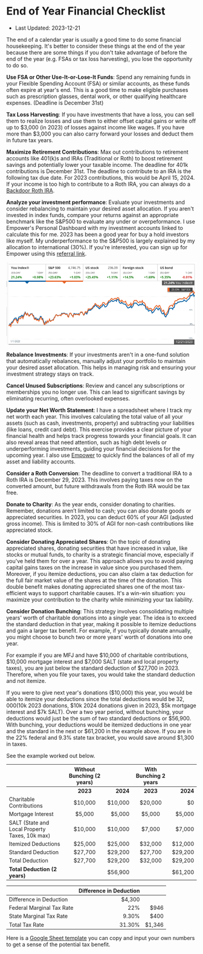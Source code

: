 # End of Year Financial Checklist

- Last Updated: 2023-12-21

The end of a calendar year is usually a good time to do some financial housekeeping. It's better to consider these things at the end of the year because there are some things if you don't take advantage of before the end of the year (e.g. FSAs or tax loss harvesting), you lose the opportunity to do so.

**Use FSA or Other Use-It-or-Lose-It Funds**: Spend any remaining funds in your Flexible Spending Account (FSA) or similar accounts, as these funds often expire at year's end. This is a good time to make eligible purchases such as prescription glasses, dental work, or other qualifying healthcare expenses. (Deadline is December 31st)

**Tax Loss Harvesting**: If you have investments that have a loss, you can sell them to realize losses and use them to either offset capital gains or write off up to $3,000 (in 2023) of losses against income like wages. If you have more than $3,000 you can also carry forward your losses and deduct them in future tax years.

**Maximize Retirement Contributions**: Max out contributions to retirement accounts like 401(k)s and IRAs (Traditional or Roth) to boost retirement savings and potentially lower your taxable income. The deadline for 401k contributions is December 31st. The deadline to contribute to an IRA is the following tax due date. For 2023 contributions, this would be April 15, 2024. If your income is too high to contribute to a Roth IRA, you can always do a [Backdoor Roth IRA](https://thefinancebuff.com/the-backdoor-roth-ira-a-complete-how-to.html).

**Analyze your investment performance**: Evaluate your investments and consider rebalancing to maintain your desired asset allocation. If you aren't invested in index funds, compare your returns against an appropriate benchmark like the S&P500 to evaluate any under or overpeformance. I use Empower's Personal Dashboard with my investment accounts linked to calculate this for me. 2023 has been a good year for buy a hold investors like myself. My underperformance to the S&P500 is largely explained by my allocation to international (30%). If you're interested, you can sign up for Empower using this [referral link](https://empowerreferral.link/lawrencewu).

![2023 Returns](./images/end_of_year_checklist/empower_returns_2023.png)

**Rebalance Investments**: If your investments aren't in a one-fund solution that automatically rebalances, manually adjust your portfolio to maintain your desired asset allocation. This helps in managing risk and ensuring your investment strategy stays on track.

**Cancel Unused Subscriptions**: Review and cancel any subscriptions or memberships you no longer use. This can lead to significant savings by eliminating recurring, often overlooked expenses.

**Update your Net Worth Statement**: I have a spreadsheet where I track my net worth each year. This involves calculating the total value of all your assets (such as cash, investments, property) and subtracting your liabilities (like loans, credit card debt). This exercise provides a clear picture of your financial health and helps track progress towards your financial goals. It can also reveal areas that need attention, such as high debt levels or underperforming investments, guiding your financial decisions for the upcoming year. I also use [Empower](https://empowerreferral.link/lawrencewu) to quickly find the balances of all of my asset and liability accounts.

**Consider a Roth Conversion**: The deadline to convert a traditional IRA to a Roth IRA is December 29, 2023. This involves paying taxes now on the converted amount, but future withdrawals from the Roth IRA would be tax free.

**Donate to Charity**: As the year ends, consider donating to charities. Remember, donations aren’t limited to cash; you can also donate goods or appreciated securities. In 2023, you can deduct 60% of your AGI (adjusted gross income). This is limited to 30% of AGI for non-cash contributions like appreciated stock.

**Consider Donating Appreciated Shares**: On the topic of donating appreciated shares, donating securities that have increased in value, like stocks or mutual funds, to charity is a strategic financial move, especially if you've held them for over a year. This approach allows you to avoid paying capital gains taxes on the increase in value since you purchased them. Moreover, if you itemize deductions, you can also claim a tax deduction for the full fair market value of the shares at the time of the donation. This double benefit makes donating appreciated shares one of the most tax-efficient ways to support charitable causes. It's a win-win situation: you maximize your contribution to the charity while minimizing your tax liability.

**Consider Donation Bunching**: This strategy involves consolidating multiple years' worth of charitable donations into a single year. The idea is to exceed the standard deduction in that year, making it possible to itemize deductions and gain a larger tax benefit. For example, if you typically donate annually, you might choose to bunch two or more years' worth of donations into one year. 

For example if you are MFJ and have $10,000 of charitable contributions, $10,000 mortgage interest and $7,000 SALT (state and local property taxes), you are just below the standard deduction of $27,700 in 2023. Therefore, when you file your taxes, you would take the standard deduction and not itemize. 

If you were to give next year's donations ($10,000) this year, you would be able to itemize your deductions since the total deductions would be $32,000 ($10k 2023 donations, $10k 2024 donations given in 2023, $5k mortgage interest and $7k SALT). Over a two year period, without bunching, your deductions would just be the sum of two standard deductions or $56,900. With bunching, your deductions would be itemized deductions in one year and the standard in the next or $61,200 in the example above. If you are in the 22% federal and 9.3% state tax bracket, you would save around $1,300 in taxes.

See the example worked out below.

|                     | **Without Bunching (2 years)** |        | **With Bunching 2 years** |        |
|---------------------|:------------------------------:|-------:|:-------------------------:|-------:|
|                     |             **2023**           | **2024** |           **2023**          | **2024** |
| Charitable Contributions |             $10,000           | $10,000 |           $20,000           |   $0    |
| Mortgage Interest   |             $5,000             | $5,000 |           $5,000            | $5,000 |
| SALT (State and Local Property Taxes, 10k max) |             $10,000            | $10,000 |           $7,000            | $7,000 |
| Itemized Deductions |             $25,000            | $25,000 |           $32,000           | $12,000 |
| Standard Deduction  |             $27,700            | $29,200 |           $27,700           | $29,200 |
| Total Deduction     |             $27,700            | $29,200 |           $32,000           | $29,200 |
| **Total Deduction (2 years)** |                        | $56,900 |                           | $61,200 |


|                           | **Difference in Deduction** |       |
|---------------------------|----------------------------:|------:|
| Difference in Deduction   |                      $4,300 |       |
| Federal Marginal Tax Rate |                        22%  | $946  |
| State Marginal Tax Rate   |                       9.30% | $400  |
| Total Tax Rate            |                      31.30% | $1,346 |

Here is a [Google Sheet template](https://docs.google.com/spreadsheets/d/18y7RAZ8A4GlAp99_udxMRquSYq2U9PxKyvtvLB-uaWU/edit#gid=0) you can copy and input your own numbers to get a sense of the potential tax benefit.